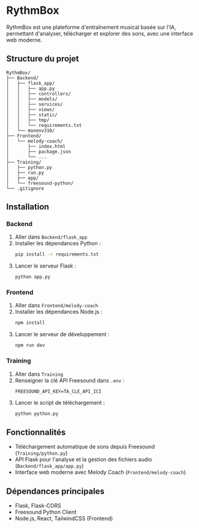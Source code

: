 # RythmBox

RythmBox est une plateforme d'entraînement musical basée sur l'IA, permettant d'analyser, télécharger et explorer des sons, avec une interface web moderne.

## Structure du projet

```
RythmBox/
├── Backend/
│   ├── flask_app/
│   │   ├── app.py
│   │   ├── controllers/
│   │   ├── models/
│   │   ├── services/
│   │   ├── views/
│   │   ├── static/
│   │   ├── tmp/
│   │   └── requirements.txt
│   └── monenv310/
├── Frontend/
│   └── melody-coach/
│       ├── index.html
│       ├── package.json
│       └── ...
├── Training/
│   ├── python.py
│   ├── run.py
│   ├── app/
│   └── freesound-python/
└── .gitignore
```

## Installation

### Backend

1. Aller dans `Backend/flask_app`
2. Installer les dépendances Python :
   ```sh
   pip install -r requirements.txt
   ```
3. Lancer le serveur Flask :
   ```sh
   python app.py
   ```

### Frontend

1. Aller dans `Frontend/melody-coach`
2. Installer les dépendances Node.js :
   ```sh
   npm install
   ```
3. Lancer le serveur de développement :
   ```sh
   npm run dev
   ```

### Training

1. Aller dans `Training`
2. Renseigner la clé API Freesound dans `.env` :
   ```
   FREESOUND_API_KEY=TA_CLE_API_ICI
   ```
3. Lancer le script de téléchargement :
   ```sh
   python python.py
   ```

## Fonctionnalités

- Téléchargement automatique de sons depuis Freesound (`Training/python.py`)
- API Flask pour l'analyse et la gestion des fichiers audio (`Backend/flask_app/app.py`)
- Interface web moderne avec Melody Coach (`Frontend/melody-coach`)

## Dépendances principales

- Flask, Flask-CORS
- Freesound Python Client
- Node.js, React, TailwindCSS (Frontend)